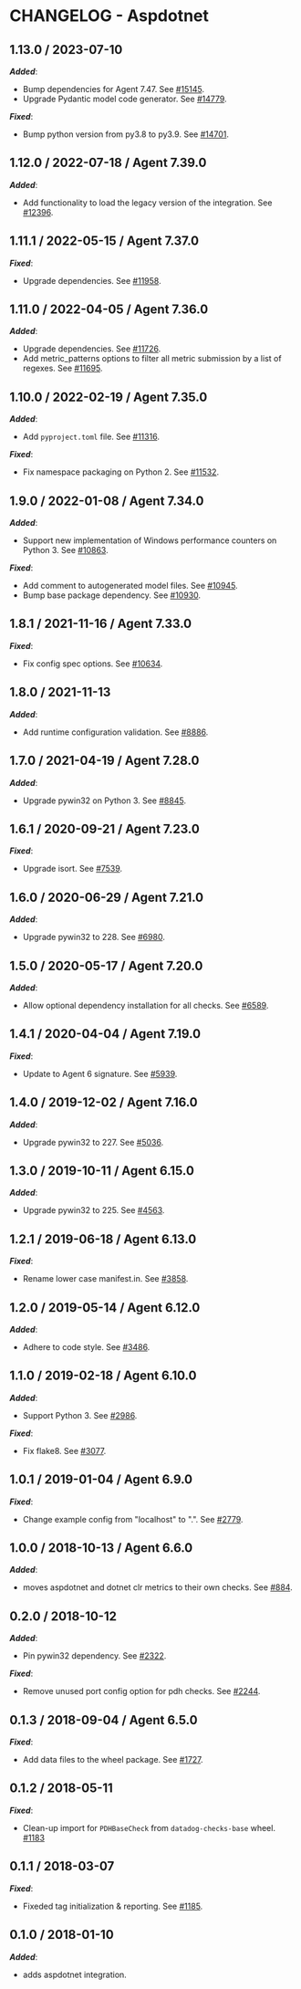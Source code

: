 # CHANGELOG - Aspdotnet

## 1.13.0 / 2023-07-10

***Added***:

* Bump dependencies for Agent 7.47. See [#15145](https://github.com/DataDog/integrations-core/pull/15145).
* Upgrade Pydantic model code generator. See [#14779](https://github.com/DataDog/integrations-core/pull/14779).

***Fixed***:

* Bump python version from py3.8 to py3.9. See [#14701](https://github.com/DataDog/integrations-core/pull/14701).

## 1.12.0 / 2022-07-18 / Agent 7.39.0

***Added***: 

* Add functionality to load the legacy version of the integration. See [#12396](https://github.com/DataDog/integrations-core/pull/12396).


## 1.11.1 / 2022-05-15 / Agent 7.37.0

***Fixed***: 

* Upgrade dependencies. See [#11958](https://github.com/DataDog/integrations-core/pull/11958).


## 1.11.0 / 2022-04-05 / Agent 7.36.0

***Added***: 

* Upgrade dependencies. See [#11726](https://github.com/DataDog/integrations-core/pull/11726).
* Add metric_patterns options to filter all metric submission by a list of regexes. See [#11695](https://github.com/DataDog/integrations-core/pull/11695).


## 1.10.0 / 2022-02-19 / Agent 7.35.0

***Added***: 

* Add `pyproject.toml` file. See [#11316](https://github.com/DataDog/integrations-core/pull/11316).

***Fixed***: 

* Fix namespace packaging on Python 2. See [#11532](https://github.com/DataDog/integrations-core/pull/11532).


## 1.9.0 / 2022-01-08 / Agent 7.34.0

***Added***: 

* Support new implementation of Windows performance counters on Python 3. See [#10863](https://github.com/DataDog/integrations-core/pull/10863).

***Fixed***: 

* Add comment to autogenerated model files. See [#10945](https://github.com/DataDog/integrations-core/pull/10945).
* Bump base package dependency. See [#10930](https://github.com/DataDog/integrations-core/pull/10930).


## 1.8.1 / 2021-11-16 / Agent 7.33.0

***Fixed***: 

* Fix config spec options. See [#10634](https://github.com/DataDog/integrations-core/pull/10634).


## 1.8.0 / 2021-11-13

***Added***: 

* Add runtime configuration validation. See [#8886](https://github.com/DataDog/integrations-core/pull/8886).


## 1.7.0 / 2021-04-19 / Agent 7.28.0

***Added***: 

* Upgrade pywin32 on Python 3. See [#8845](https://github.com/DataDog/integrations-core/pull/8845).


## 1.6.1 / 2020-09-21 / Agent 7.23.0

***Fixed***: 

* Upgrade isort. See [#7539](https://github.com/DataDog/integrations-core/pull/7539).


## 1.6.0 / 2020-06-29 / Agent 7.21.0

***Added***: 

* Upgrade pywin32 to 228. See [#6980](https://github.com/DataDog/integrations-core/pull/6980).


## 1.5.0 / 2020-05-17 / Agent 7.20.0

***Added***: 

* Allow optional dependency installation for all checks. See [#6589](https://github.com/DataDog/integrations-core/pull/6589).


## 1.4.1 / 2020-04-04 / Agent 7.19.0

***Fixed***: 

* Update to Agent 6 signature. See [#5939](https://github.com/DataDog/integrations-core/pull/5939).


## 1.4.0 / 2019-12-02 / Agent 7.16.0

***Added***: 

* Upgrade pywin32 to 227. See [#5036](https://github.com/DataDog/integrations-core/pull/5036).


## 1.3.0 / 2019-10-11 / Agent 6.15.0

***Added***: 

* Upgrade pywin32 to 225. See [#4563](https://github.com/DataDog/integrations-core/pull/4563).


## 1.2.1 / 2019-06-18 / Agent 6.13.0

***Fixed***: 

* Rename lower case manifest.in. See [#3858](https://github.com/DataDog/integrations-core/pull/3858).


## 1.2.0 / 2019-05-14 / Agent 6.12.0

***Added***: 

* Adhere to code style. See [#3486](https://github.com/DataDog/integrations-core/pull/3486).


## 1.1.0 / 2019-02-18 / Agent 6.10.0

***Added***: 

* Support Python 3. See [#2986](https://github.com/DataDog/integrations-core/pull/2986).

***Fixed***: 

* Fix flake8. See [#3077](https://github.com/DataDog/integrations-core/pull/3077).


## 1.0.1 / 2019-01-04 / Agent 6.9.0

***Fixed***: 

* Change example config from "localhost" to ".". See [#2779](https://github.com/DataDog/integrations-core/pull/2779).


## 1.0.0 / 2018-10-13 / Agent 6.6.0

***Added***: 

* moves aspdotnet and dotnet clr metrics to their own checks. See [#884](https://github.com/DataDog/integrations-core/pull/884).


## 0.2.0 / 2018-10-12

***Added***: 

* Pin pywin32 dependency. See [#2322](https://github.com/DataDog/integrations-core/pull/2322).

***Fixed***: 

* Remove unused port config option for pdh checks. See [#2244](https://github.com/DataDog/integrations-core/pull/2244).


## 0.1.3 / 2018-09-04 / Agent 6.5.0

***Fixed***: 

* Add data files to the wheel package. See [#1727](https://github.com/DataDog/integrations-core/pull/1727).


## 0.1.2 / 2018-05-11

***Fixed***: 

* Clean-up import for `PDHBaseCheck` from `datadog-checks-base` wheel. [#1183](https://github.com/DataDog/integrations-core/issues/1183)


## 0.1.1 / 2018-03-07

***Fixed***: 

* Fixeded tag initialization & reporting. See [#1185](https://github.com/DataDog/integrations-core/issues/1185).


## 0.1.0 / 2018-01-10

***Added***: 

* adds aspdotnet integration.


